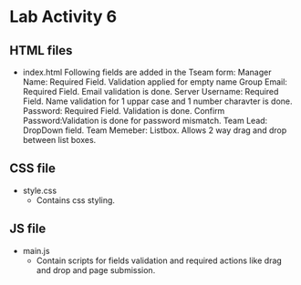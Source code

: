 # Lab Activity 6

## HTML files
- index.html
    Following fields are added in the Tseam form:
    	Manager Name: Required Field. Validation applied for empty name 
	Group Email: Required Field. Email validation is done. 
	Server Username: Required Field. Name validation for 1 uppar case and 1 number charavter is done.
	Password: Required Field. Validation is done.
	Confirm Password:Validation is done for password mismatch. 
	Team Lead: DropDown field.
	Team Memeber: Listbox. Allows 2 way drag and drop between list boxes.
    

## CSS file
- style.css
    - Contains css styling.

## JS file
- main.js
    - Contain scripts for fields validation and required actions like drag and drop and page submission.


